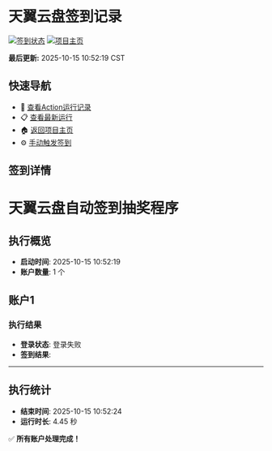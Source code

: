 # 天翼云盘签到记录

[![签到状态](https://github.com/lmhg-1/189pan/actions/workflows/main.yml/badge.svg)](https://github.com/lmhg-1/189pan/actions/workflows/main.yml) [![项目主页](https://img.shields.io/badge/GitHub-项目主页-blue?logo=github)](https://github.com/lmhg-1/189pan)

**最后更新:** 2025-10-15 10:52:19 CST

## 快速导航

- 🔄 [查看Action运行记录](https://github.com/lmhg-1/189pan/actions)
- 📋 [查看最新运行](https://github.com/lmhg-1/189pan/actions/runs/18516246994)
- 🏠 [返回项目主页](https://github.com/lmhg-1/189pan)
- ⚙️ [手动触发签到](https://github.com/lmhg-1/189pan/actions/workflows/main.yml)

## 签到详情

# 天翼云盘自动签到抽奖程序

## 执行概览
- **启动时间**: 2025-10-15 10:52:19
- **账户数量**: 1 个

## 账户1
### 执行结果
- **登录状态**: 登录失败
- **签到结果**: 

---
## 执行统计
- **结束时间**: 2025-10-15 10:52:24
- **运行时长**: 4.45 秒

✅ **所有账户处理完成！**
